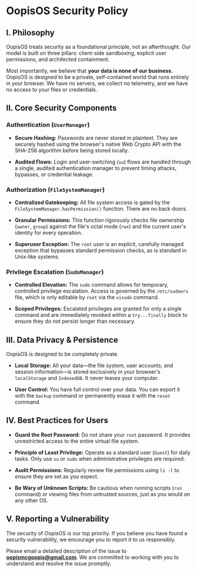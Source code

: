 # OopisOS Security Policy

## I. Philosophy

OopisOS treats security as a foundational principle, not an afterthought. Our model is built on three pillars: client-side sandboxing, explicit user permissions, and architected containment.

Most importantly, we believe that **your data is none of our business.** OopisOS is designed to be a private, self-contained world that runs entirely in your browser. We have no servers, we collect no telemetry, and we have no access to your files or credentials.

## II. Core Security Components

### Authentication (`UserManager`)

- **Secure Hashing:** Passwords are never stored in plaintext. They are securely hashed using the browser's native Web Crypto API with the SHA-256 algorithm before being stored locally.
    
- **Audited Flows:** Login and user-switching (`su`) flows are handled through a single, audited authentication manager to prevent timing attacks, bypasses, or credential leakage.
    

### Authorization (`FileSystemManager`)

- **Centralized Gatekeeping:** All file system access is gated by the `FileSystemManager.hasPermission()` function. There are no back doors.
    
- **Granular Permissions:** This function rigorously checks file ownership (`owner`, `group`) against the file's octal mode (`rwx`) and the current user's identity for every operation.
    
- **Superuser Exception:** The `root` user is an explicit, carefully managed exception that bypasses standard permission checks, as is standard in Unix-like systems.
    

### Privilege Escalation (`SudoManager`)

- **Controlled Elevation:** The `sudo` command allows for temporary, controlled privilege escalation. Access is governed by the `/etc/sudoers` file, which is only editable by `root` via the `visudo` command.
    
- **Scoped Privileges:** Escalated privileges are granted for only a single command and are immediately revoked within a `try...finally` block to ensure they do not persist longer than necessary.
    

## III. Data Privacy & Persistence

OopisOS is designed to be completely private.

- **Local Storage:** All your data—the file system, user accounts, and session information—is stored exclusively in your browser's `localStorage` and `IndexedDB`. It never leaves your computer.
    
- **User Control:** You have full control over your data. You can export it with the `backup` command or permanently erase it with the `reset` command.
    

## IV. Best Practices for Users

- **Guard the Root Password:** Do not share your `root` password. It provides unrestricted access to the entire virtual file system.
    
- **Principle of Least Privilege:** Operate as a standard user (`Guest`) for daily tasks. Only use `su` or `sudo` when administrative privileges are required.
    
- **Audit Permissions:** Regularly review file permissions using `ls -l` to ensure they are set as you expect.
    
- **Be Wary of Unknown Scripts:** Be cautious when running scripts (`run` command) or viewing files from untrusted sources, just as you would on any other OS.
    

## V. Reporting a Vulnerability

The security of OopisOS is our top priority. If you believe you have found a security vulnerability, we encourage you to report it to us responsibly.

Please email a detailed description of the issue to **oopismcgoopis@gmail.com**. We are committed to working with you to understand and resolve the issue promptly.